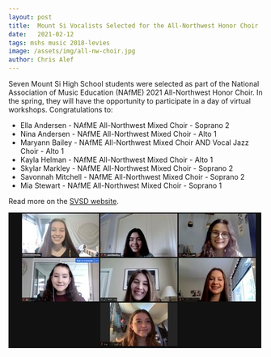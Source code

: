 ```yaml
---
layout: post
title:  Mount Si Vocalists Selected for the All-Northwest Honor Choir
date:   2021-02-12
tags: mshs music 2018-levies
image: /assets/img/all-nw-choir.jpg
author: Chris Alef
---
```

Seven Mount Si High School students were selected as part of the National Association of Music Education (NAfME) 2021 All-Northwest Honor Choir. In the spring, they will have the opportunity to participate in a day of virtual workshops. Congratulations to:

* Ella Andersen - NAfME All-Northwest Mixed Choir - Soprano 2
* Nina Andersen - NAfME All-Northwest Mixed Choir -  Alto 1
* Maryann Bailey - NAfME All-Northwest Mixed Choir AND Vocal Jazz Choir - Alto 1
* Kayla Helman - NAfME All-Northwest Mixed Choir - Alto 1
* Skylar Markley - NAfME All-Northwest Mixed Choir - Soprano 2
* Savonnah Mitchell - NAfME All-Northwest Mixed Choir - Soprano 2
* Mia Stewart - NAfME All-Northwest Mixed Choir - Soprano 1

Read more on the [SVSD website](https://www.svsd410.org/site/default.aspx?PageType=3&DomainID=4&ModuleInstanceID=39&ViewID=6446EE88-D30C-497E-9316-3F8874B3E108&RenderLoc=0&FlexDataID=28097&PageID=1).

![Ella Andersen, Nina Andersen, Maryann Bailey, Kayla Helman, Skylar Markley, Savonnah Mitchell, Mia Stewart](/assets/img/all-nw-choir.jpg)
